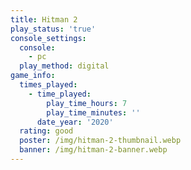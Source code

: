 ```yaml
---
title: Hitman 2
play_status: 'true'
console_settings:
  console:
    - pc
  play_method: digital
game_info:
  times_played:
    - time_played:
        play_time_hours: 7
        play_time_minutes: ''
      date_year: '2020'
  rating: good
  poster: /img/hitman-2-thumbnail.webp
  banner: /img/hitman-2-banner.webp
---
```

